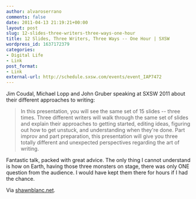 ```yaml
---
author: alvaroserrano
comments: false
date: 2011-04-13 21:19:21+00:00
layout: post
slug: 12-slides-three-writers-three-ways-one-hour
title: 12 Slides, Three Writers, Three Ways -- One Hour | SXSW
wordpress_id: 1637172379
categories:
- Digital Life
- Link
post_format:
- Link
external-url: http://schedule.sxsw.com/events/event_IAP7472
---
```


Jim Coudal, Michael Lopp and John Gruber speaking at SXSW 2011 about their different approaches to writing:


<blockquote>In this presentation, you will see the same set of 15 slides -- three times. Three different writers will walk through the same set of slides and explain their approaches to getting started, editing ideas, figuring out how to get unstuck, and understanding when they're done. Part improv and part preparation, this presentation will give you three totally different and unexpected perspectives regarding the art of writing.</blockquote>


Fantastic talk, packed with great advice. The only thing I cannot understand is how on Earth, having those three monsters on stage, there was only ONE question from the audience. I would have kept them there for hours if I had the chance.

Via [shawnblanc.net](http://shawnblanc.net/2011/04/three-writers-three-ways/).
